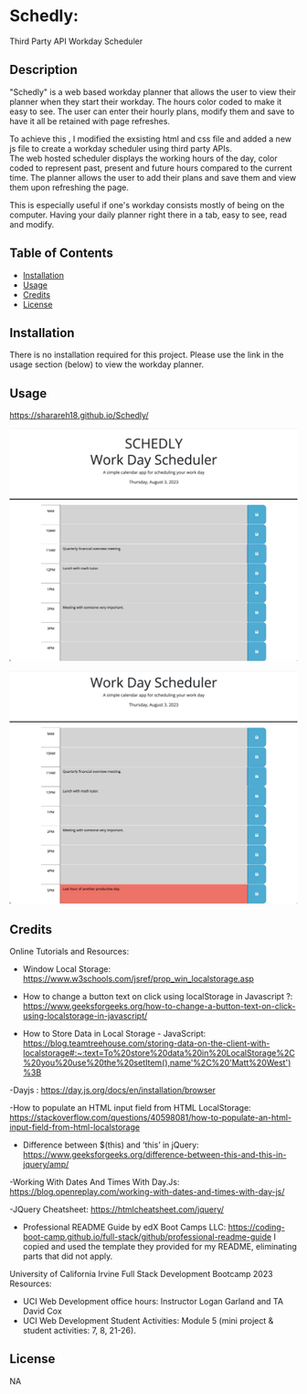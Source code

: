 # Schedly: 
Third Party API Workday Scheduler
## Description

"Schedly" is a web based workday planner that allows the user to view their planner when they start their workday.  The hours color coded to make it easy to see.  The user can enter their hourly plans, modify them and save to have it all be retained with page refreshes.  

To achieve this , I modified the exsisting html and css file and added a new js file to create a workday scheduler using third party APIs.  
The web hosted scheduler displays the working hours of the day, color coded to represent past, present and future hours 
compared to the current time.  The planner allows the user to add their plans and save them and view them upon refreshing the page.  

This is especially useful if one's workday consists mostly of being on the computer.  Having your daily planner right there in a 
tab, easy to see, read and modify.  

 
## Table of Contents 

- [Installation](#installation)
- [Usage](#usage)
- [Credits](#credits)
- [License](#license)

## Installation

There is no installation required for this project. Please use the link in the usage section (below) to view the workday planner. 

## Usage


https://sharareh18.github.io/Schedly/

![workday planner showing work hours and tasks and date on top](./assets/images/Schedly-1.png)

![daily planner showing different color block for the last hour of the day](./assets/images/Schedly-2.png)

## Credits

Online Tutorials and Resources:

-  Window Local Storage: https://www.w3schools.com/jsref/prop_win_localstorage.asp

-  How to change a button text on click using localStorage in Javascript ?:   https://www.geeksforgeeks.org/how-to-change-a-button-text-on-click-using-localstorage-in-javascript/

-  How to Store Data in Local Storage - JavaScript:  https://blog.teamtreehouse.com/storing-data-on-the-client-with-localstorage#:~:text=To%20store%20data%20in%20LocalStorage%2C%20you%20use%20the%20setItem(),name'%2C%20'Matt%20West')%3B

-Dayjs : https://day.js.org/docs/en/installation/browser

-How to populate an HTML input field from HTML LocalStorage: https://stackoverflow.com/questions/40598081/how-to-populate-an-html-input-field-from-html-localstorage

-  Difference between $(this) and ‘this’ in jQuery:  https://www.geeksforgeeks.org/difference-between-this-and-this-in-jquery/amp/

-Working With Dates And Times With Day.Js:  https://blog.openreplay.com/working-with-dates-and-times-with-day-js/  

-JQuery Cheatsheet: https://htmlcheatsheet.com/jquery/

-  Professional README Guide by edX Boot Camps LLC:  https://coding-boot-camp.github.io/full-stack/github/professional-readme-guide
   I copied and used the template they provided for my README, eliminating parts that did not apply.
  

University of California Irvine Full Stack Development Bootcamp 2023 Resources:

-  UCI Web Development office hours:  Instructor Logan Garland and TA David Cox
-  UCI Web Development Student Activities: Module 5 (mini project & student activities: 7, 8, 21-26).
   
   
    
## License

NA
